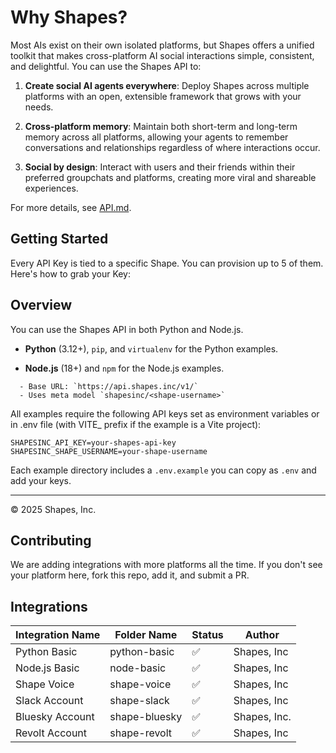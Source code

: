 # Why Shapes?

Most AIs exist on their own isolated platforms, but Shapes offers a unified toolkit that makes cross-platform AI social interactions simple, consistent, and delightful. You can use the Shapes API to:

1. **Create social AI agents everywhere**: Deploy Shapes across multiple platforms with an open, extensible framework that grows with your needs.

2. **Cross-platform memory**: Maintain both short-term and long-term memory across all platforms, allowing your agents to remember conversations and relationships regardless of where interactions occur.

3. **Social by design**: Interact with users and their friends within their preferred groupchats and platforms, creating more viral and shareable experiences.

For more details, see [API.md](API.md).

## Getting Started
Every API Key is tied to a specific Shape. You can provision up to 5 of them. Here's how to grab your Key: 

## Overview
You can use the Shapes API in both Python and Node.js.

- **Python** (3.12+), `pip`, and `virtualenv` for the Python examples.

- **Node.js** (18+) and `npm` for the Node.js examples.
```
  - Base URL: `https://api.shapes.inc/v1/`
  - Uses meta model `shapesinc/<shape-username>`
```

All examples require the following API keys set as environment variables
or in .env file (with VITE_ prefix if the example is a Vite project):

```
SHAPESINC_API_KEY=your-shapes-api-key
SHAPESINC_SHAPE_USERNAME=your-shape-username
```

Each example directory includes a `.env.example` you can copy as `.env` and add your keys.

---
© 2025 Shapes, Inc.

## Contributing

We are adding integrations with more platforms all the time. If you don't see your platform here, fork this repo, add it, and submit a PR.

## Integrations

| Integration Name | Folder Name | Status | Author |
|------------------|-------------|--------|--------|
| Python Basic | python-basic | ✅ | Shapes, Inc |
| Node.js Basic | node-basic | ✅ | Shapes, Inc |
| Shape Voice | shape-voice | ✅ | Shapes, Inc |
| Slack Account | shape-slack | ✅ | Shapes, Inc |
| Bluesky Account | shape-bluesky | ✅ | Shapes, Inc. |
| Revolt Account | shape-revolt | ✅ | Shapes, Inc |

